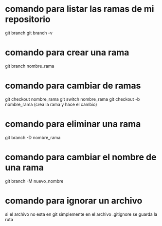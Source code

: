 # comando para listar las ramas de mi repositorio

git branch 
git branch -v

# comando para crear una rama

git branch nombre_rama

# comando para cambiar de ramas

git checkout nombre_rama
git switch nombre_rama
git checkout -b nombre_rama (crea la rama y hace el cambio)

# comando para eliminar una rama

git branch -D nombre_rama

# comando para cambiar el nombre de una rama

git branch -M nuevo_nombre

# comando para ignorar un archivo

si el archivo no esta en git simplemente en el archivo .gitignore se guarda la ruta
